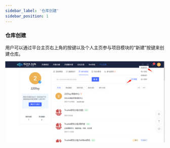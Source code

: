 ```yaml
---
sidebar_label: '仓库创建'      
sidebar_position: 1     
---
```

  ### 仓库创建

用户可以通过平台主页右上角的按键以及个人主页参与项目模块的“新建”按键来创建仓库。

![](../../static/img/代码库管理/仓库创建/仓库创建.png)<br/>